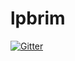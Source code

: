 # lpbrim

[![Gitter](https://badges.gitter.im/PoisotLab/lab.svg)](https://gitter.im/PoisotLab/lab?utm_source=badge&utm_medium=badge&utm_campaign=pr-badge&utm_content=badge)